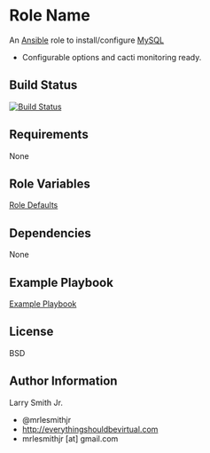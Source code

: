 Role Name
=========

An [Ansible] role to install/configure [MySQL]

- Configurable options and cacti monitoring ready.

Build Status
------------

[![Build Status](https://travis-ci.org/mrlesmithjr/ansible-mysql.svg?branch=master)](https://travis-ci.org/mrlesmithjr/ansible-mysql)

Requirements
------------

None

Role Variables
--------------

[Role Defaults](./defaults/main.yml)

Dependencies
------------

None

Example Playbook
----------------

[Example Playbook](./playbook.yml)

License
-------

BSD

Author Information
------------------

Larry Smith Jr.
- @mrlesmithjr
- http://everythingshouldbevirtual.com
- mrlesmithjr [at] gmail.com

[Ansible]: <https://www.ansible.com>
[MySQL]: <https://www.mysql.com/>
